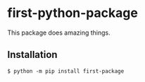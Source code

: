 # first-python-package
This package does amazing things.
## Installation
```shell
$ python -m pip install first-package
```